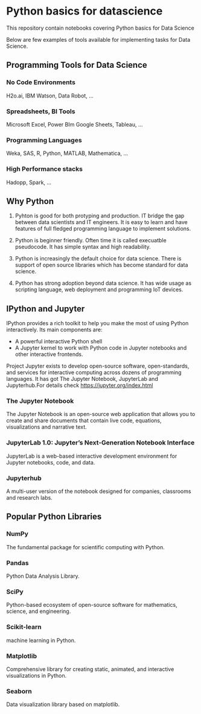 # Python basics for datascience
This repository contain notebooks covering Python basics for Data Science

Below are few examples of tools available for implementing tasks for Data Science.

## Programming Tools for Data Science

### No Code Environments
<!--This is a comment-->H2o.ai, IBM Watson, Data Robot, ...

### Spreadsheets, BI Tools
Microsoft Excel, Power BIm Google Sheets, Tableau, ...

### Programming Languages
Weka, SAS, R, Python, MATLAB, Mathematica, ...

### High Performance stacks
Hadopp, Spark, ...

## Why Python

1. Pyhton is good for both protyping and production. IT bridge the gap between data scientists and IT engineers. It is easy to learn and have features of full fledged programming language to implement solutions.

2. Python is beginner friendly. Often time it is called execuatble pseudocode. It has simple syntax and high readability.

3. Python is increasingly the default choice for data science. There is support of open source libraries which has become standard for data science.

4. Python has strong adoption beyond data science. It has wide usage as scripting language, web deployment and programming IoT devices.

## IPython and Jupyter

IPython provides a rich toolkit to help you make the most of using Python interactively. Its main components are:

- A powerful interactive Python shell
- A Jupyter kernel to work with Python code in Jupyter notebooks and other interactive frontends.

Project Jupyter exists to develop open-source software, open-standards, and services for interactive computing across dozens of programming languages. It has got The Jupyter Notebook, JupyterLab and Jupyterhub.For details check https://jupyter.org/index.html

### The Jupyter Notebook
The Jupyter Notebook is an open-source web application that allows you to create and share documents that contain live code, equations, visualizations and narrative text.

### JupyterLab 1.0: Jupyter’s Next-Generation Notebook Interface
JupyterLab is a web-based interactive development environment for Jupyter notebooks, code, and data.

### Jupyterhub
A multi-user version of the notebook designed for companies, classrooms and research labs.


## Popular Python Libraries

### NumPy
The fundamental package for scientific computing with Python.

### Pandas
Python Data Analysis Library.

### SciPy
Python-based ecosystem of open-source software for mathematics, science, and engineering. 

### Scikit-learn
machine learning in Python.

### Matplotlib
Comprehensive library for creating static, animated, and interactive visualizations in Python.

### Seaborn
Data visualization library based on matplotlib.
